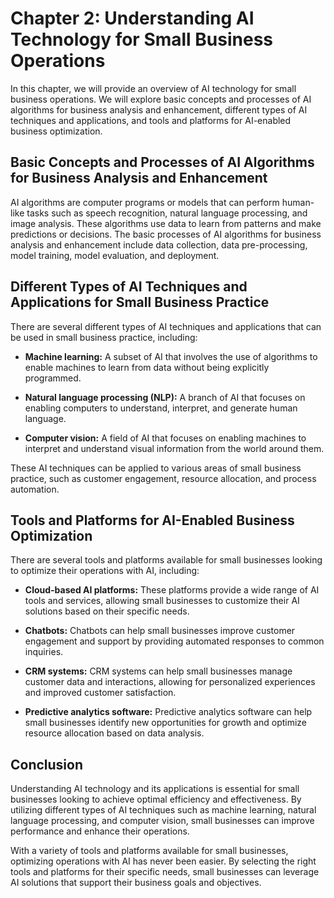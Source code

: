 Chapter 2: Understanding AI Technology for Small Business Operations
====================================================================

In this chapter, we will provide an overview of AI technology for small business operations. We will explore basic concepts and processes of AI algorithms for business analysis and enhancement, different types of AI techniques and applications, and tools and platforms for AI-enabled business optimization.

Basic Concepts and Processes of AI Algorithms for Business Analysis and Enhancement
-----------------------------------------------------------------------------------

AI algorithms are computer programs or models that can perform human-like tasks such as speech recognition, natural language processing, and image analysis. These algorithms use data to learn from patterns and make predictions or decisions. The basic processes of AI algorithms for business analysis and enhancement include data collection, data pre-processing, model training, model evaluation, and deployment.

Different Types of AI Techniques and Applications for Small Business Practice
-----------------------------------------------------------------------------

There are several different types of AI techniques and applications that can be used in small business practice, including:

* **Machine learning:** A subset of AI that involves the use of algorithms to enable machines to learn from data without being explicitly programmed.

* **Natural language processing (NLP):** A branch of AI that focuses on enabling computers to understand, interpret, and generate human language.

* **Computer vision:** A field of AI that focuses on enabling machines to interpret and understand visual information from the world around them.

These AI techniques can be applied to various areas of small business practice, such as customer engagement, resource allocation, and process automation.

Tools and Platforms for AI-Enabled Business Optimization
--------------------------------------------------------

There are several tools and platforms available for small businesses looking to optimize their operations with AI, including:

* **Cloud-based AI platforms:** These platforms provide a wide range of AI tools and services, allowing small businesses to customize their AI solutions based on their specific needs.

* **Chatbots:** Chatbots can help small businesses improve customer engagement and support by providing automated responses to common inquiries.

* **CRM systems:** CRM systems can help small businesses manage customer data and interactions, allowing for personalized experiences and improved customer satisfaction.

* **Predictive analytics software:** Predictive analytics software can help small businesses identify new opportunities for growth and optimize resource allocation based on data analysis.

Conclusion
----------

Understanding AI technology and its applications is essential for small businesses looking to achieve optimal efficiency and effectiveness. By utilizing different types of AI techniques such as machine learning, natural language processing, and computer vision, small businesses can improve performance and enhance their operations.

With a variety of tools and platforms available for small businesses, optimizing operations with AI has never been easier. By selecting the right tools and platforms for their specific needs, small businesses can leverage AI solutions that support their business goals and objectives.
